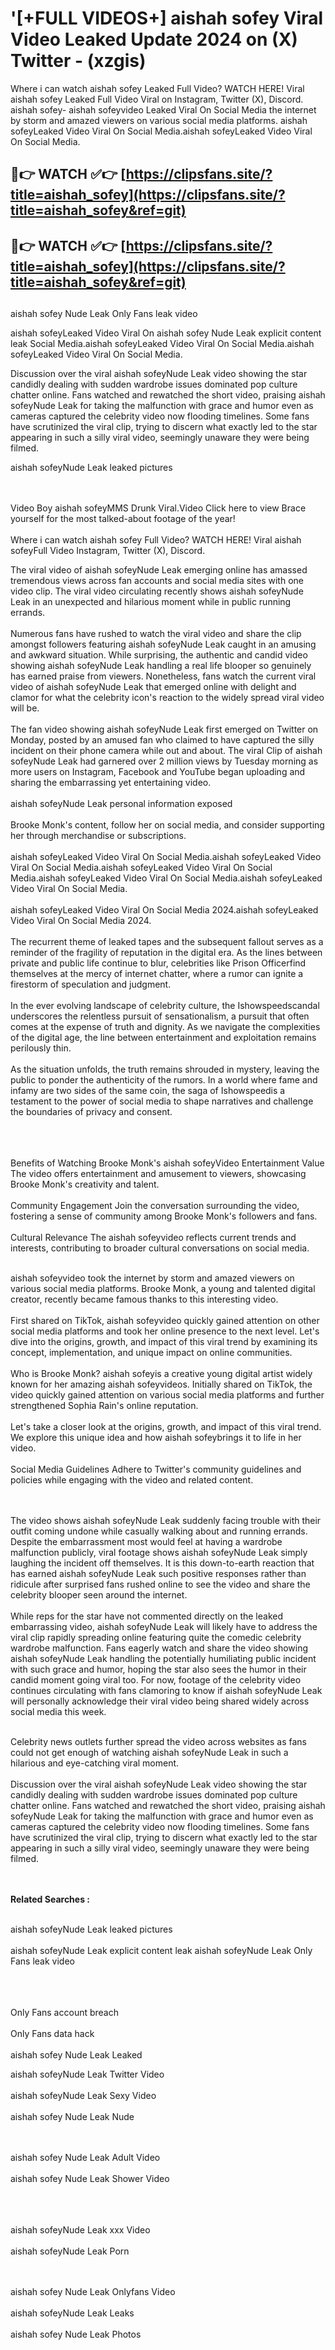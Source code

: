 #  '[+FULL VIDEOS+] aishah sofey Viral Video Leaked Update 2024 on (X) Twitter - (xzgis)

Where i can watch aishah sofey Leaked Full Video? WATCH HERE! Viral aishah sofey Leaked Full Video Viral on Instagram, Twitter (X), Discord.
aishah sofey- aishah sofeyvideo Leaked Viral On Social Media the internet by storm and amazed viewers on various social media platforms.
aishah sofeyLeaked Video Viral On Social Media.aishah sofeyLeaked Video Viral On Social Media.




## 🔴👉 WATCH ✅👉 [https://clipsfans.site/?title=aishah_sofey](https://clipsfans.site/?title=aishah_sofey&ref=git)


## 🔴👉 WATCH ✅👉 [https://clipsfans.site/?title=aishah_sofey](https://clipsfans.site/?title=aishah_sofey&ref=git)
##


aishah sofey Nude Leak Only Fans leak video 


aishah sofeyLeaked Video Viral On  aishah sofey Nude Leak explicit content leak Social Media.aishah sofeyLeaked Video Viral On Social Media.aishah sofeyLeaked Video Viral On Social Media.



Discussion over the viral aishah sofeyNude Leak video showing the star candidly dealing with sudden wardrobe issues dominated pop culture chatter online. Fans watched and rewatched the short video, praising aishah sofeyNude Leak for taking the malfunction with grace and humor even as cameras captured the celebrity video now flooding timelines. Some fans have scrutinized the viral clip, trying to discern what exactly led to the star appearing in such a silly viral video, seemingly unaware they were being filmed.


aishah sofeyNude Leak leaked pictures


  <br>

  <br>
Video Boy aishah sofeyMMS Drunk Viral.Video Click here to view Brace yourself for the most talked-about footage of the year!
<br><br>
Where i can watch aishah sofey Full Video? WATCH HERE! Viral aishah sofeyFull Video Instagram, Twitter (X), Discord.

The viral video of aishah sofeyNude Leak emerging online has amassed tremendous views across fan accounts and social media sites with one video clip. The viral video circulating recently shows aishah sofeyNude Leak in an unexpected and hilarious moment while in public running errands.
<br><br>
Numerous fans have rushed to watch the viral video and share the clip amongst followers featuring aishah sofeyNude Leak caught in an amusing and awkward situation. While surprising, the authentic and candid video showing aishah sofeyNude Leak handling a real life blooper so genuinely has earned praise from viewers. Nonetheless, fans watch the current viral video of aishah sofeyNude Leak that emerged online with delight and clamor for what the celebrity icon's reaction to the widely spread viral video will be.
<br><br>
The fan video showing aishah sofeyNude Leak first emerged on Twitter on Monday, posted by an amused fan who claimed to have captured the silly incident on their phone camera while out and about. The viral Clip of aishah sofeyNude Leak had garnered over 2 million views by Tuesday morning as more users on Instagram, Facebook and YouTube began uploading and sharing the embarrassing yet entertaining video.
<br><br>
aishah sofeyNude Leak personal information exposed
<br><br>
Brooke Monk's content, follow her on social media, and consider supporting her through merchandise or subscriptions.
<br><br>
aishah sofeyLeaked Video Viral On Social Media.aishah sofeyLeaked Video Viral On Social Media.aishah sofeyLeaked Video Viral On Social Media.aishah sofeyLeaked Video Viral On Social Media.aishah sofeyLeaked Video Viral On Social Media.
<br><br>
aishah sofeyLeaked Video Viral On Social Media 2024.aishah sofeyLeaked Video Viral On Social Media 2024.
<br><br>
The recurrent theme of leaked tapes and the subsequent fallout serves as a reminder of the fragility of reputation in the digital era. As the lines between private and public life continue to blur, celebrities like Prison Officerfind themselves at the mercy of internet chatter, where a rumor can ignite a firestorm of speculation and judgment.
<br><br>
In the ever evolving landscape of celebrity culture, the Ishowspeedscandal underscores the relentless pursuit of sensationalism, a pursuit that often comes at the expense of truth and dignity. As we navigate the complexities of the digital age, the line between entertainment and exploitation remains perilously thin.
<br><br>
As the situation unfolds, the truth remains shrouded in mystery, leaving the public to ponder the authenticity of the rumors. In a world where fame and infamy are two sides of the same coin, the saga of Ishowspeedis a testament to the power of social media to shape narratives and challenge the boundaries of privacy and consent.
<br><br>

<br><br>
Benefits of Watching Brooke Monk's aishah sofeyVideo Entertainment Value The video offers entertainment and amusement to viewers, showcasing Brooke Monk's creativity and talent.
<br><br>
Community Engagement Join the conversation surrounding the video, fostering a sense of community among Brooke Monk's followers and fans.
<br><br>
Cultural Relevance The aishah sofeyvideo reflects current trends and interests, contributing to broader cultural conversations on social media.
<br><br>


aishah sofeyvideo took the internet by storm and amazed viewers on various social media platforms. Brooke Monk, a young and talented digital creator, recently became famous thanks to this interesting video.
<br><br>
First shared on TikTok, aishah sofeyvideo quickly gained attention on other social media platforms and took her online presence to the next level. Let's dive into the origins, growth, and impact of this viral trend by examining its concept, implementation, and unique impact on online communities.
<br><br>
Who is Brooke Monk? aishah sofeyis a creative young digital artist widely known for her amazing aishah sofeyvideos. Initially shared on TikTok, the video quickly gained attention on various social media platforms and further strengthened Sophia Rain's online reputation.
<br><br>
Let's take a closer look at the origins, growth, and impact of this viral trend. We explore this unique idea and how aishah sofeybrings it to life in her video.
<br><br>
Social Media Guidelines Adhere to Twitter's community guidelines and policies while engaging with the video and related content.


<br><br>
The video shows aishah sofeyNude Leak suddenly facing trouble with their outfit coming undone while casually walking about and running errands. Despite the embarrassment most would feel at having a wardrobe malfunction publicly, viral footage shows aishah sofeyNude Leak simply laughing the incident off themselves. It is this down-to-earth reaction that has earned aishah sofeyNude Leak such positive responses rather than ridicule after surprised fans rushed online to see the video and share the celebrity blooper seen around the internet.
<br><br>
While reps for the star have not commented directly on the leaked embarrassing video, aishah sofeyNude Leak will likely have to address the viral clip rapidly spreading online featuring quite the comedic celebrity wardrobe malfunction. Fans eagerly watch and share the video showing aishah sofeyNude Leak handling the potentially humiliating public incident with such grace and humor, hoping the star also sees the humor in their candid moment going viral too. For now, footage of the celebrity video continues circulating with fans clamoring to know if aishah sofeyNude Leak will personally acknowledge their viral video being shared widely across social media this week.
<br><br>

Celebrity news outlets further spread the video across websites as fans could not get enough of watching aishah sofeyNude Leak in such a hilarious and eye-catching viral moment.
<br><br>
Discussion over the viral aishah sofeyNude Leak video showing the star candidly dealing with sudden wardrobe issues dominated pop culture chatter online. Fans watched and rewatched the short video, praising aishah sofeyNude Leak for taking the malfunction with grace and humor even as cameras captured the celebrity video now flooding timelines. Some fans have scrutinized the viral clip, trying to discern what exactly led to the star appearing in such a silly viral video, seemingly unaware they were being filmed.


<br><br>
<strong>Related Searches :</strong>
<br><br>

aishah sofeyNude Leak leaked pictures
<br><br>
aishah sofeyNude Leak explicit content leak
aishah sofeyNude Leak Only Fans leak video
<br><br>

<br><br>
Only Fans account breach
<br><br>
Only Fans data hack
<br><br>
aishah sofey Nude Leak Leaked

aishah sofeyNude Leak Twitter Video
<br><br>
aishah sofeyNude Leak Sexy Video
<br><br>
aishah sofey Nude Leak Nude

<br><br>
aishah sofey Nude Leak Adult Video
<br><br>
aishah sofey Nude Leak Shower Video
<br><br>

<br><br>
aishah sofeyNude Leak xxx Video
<br><br>
aishah sofeyNude Leak Porn

<br><br>
aishah sofey Nude Leak Onlyfans Video
<br><br>
aishah sofeyNude Leak Leaks
<br><br>
aishah sofey Nude Leak Photos